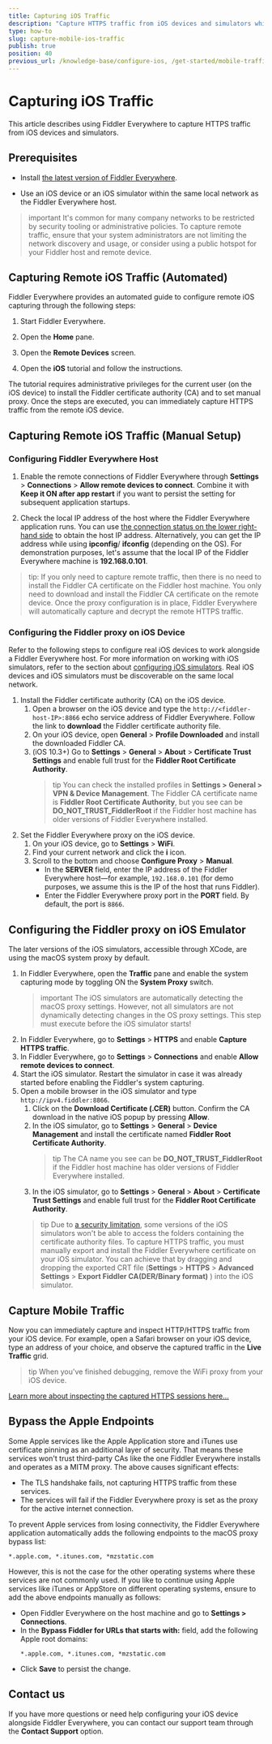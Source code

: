 ```yaml
---
title: Capturing iOS Traffic
description: "Capture HTTPS traffic from iOS devices and simulators while using the Fiddler Everywhere web-debugging proxy tool."
type: how-to
slug: capture-mobile-ios-traffic
publish: true
position: 40
previous_url: /knowledge-base/configure-ios, /get-started/mobile-traffic/configure-ios, /get-started/traffic/configure-ios, /traffic/configure-ios
---
```


# Capturing iOS Traffic

This article describes using Fiddler Everywhere to capture HTTPS traffic from iOS devices and simulators.

## Prerequisites

- Install [the latest version of Fiddler Everywhere](https://www.telerik.com/download/fiddler-everywhere).

- Use an iOS device or an iOS simulator within the same local network as the Fiddler Everywhere host.

>important It's common for many company networks to be restricted by security tooling or administrative policies. To capture remote traffic, ensure that your system administrators are not limiting the network discovery and usage, or consider using a public hotspot for your Fiddler host and remote device.


## Capturing Remote iOS Traffic (Automated)

Fiddler Everywhere provides an automated guide to configure remote iOS capturing through the following steps:

1. Start Fiddler Everywhere. 

1. Open the **Home** pane.

1. Open the **Remote Devices** screen.

1. Open the **iOS** tutorial and follow the instructions.

The tutorial requires administrative privileges for the current user (on the iOS device) to install the Fiddler certificate authority (CA) and to set manual proxy. Once the steps are executed, you can immediately capture HTTPS traffic from the remote iOS device.


## Capturing Remote iOS Traffic (Manual Setup)

### Configuring Fiddler Everywhere Host

1. Enable the remote connections of Fiddler Everywhere through **Settings** > **Connections** > **Allow remote devices to connect**. Combine it with **Keep it ON after app restart** if you want to persist the setting for subsequent application startups.

1. Check the local IP address of the host where the Fiddler Everywhere application runs. You can use [the connection status on the lower right-hand side](slug://connections-section) to obtain the host IP address. Alternatively, you can get the IP address while using  **ipconfig**/ **ifconfig** (depending on the OS). For demonstration purposes, let's assume that the local IP of the Fiddler Everywhere machine is **192.168.0.101**.

>tip: If you only need to capture remote traffic, then there is no need to install the Fiddler CA certificate on the Fiddler host machine. You only need to download and install the Fiddler CA certificate on the remote device. Once the proxy configuration is in place, Fiddler Everywhere will automatically capture and decrypt the remote HTTPS traffic.

### Configuring the Fiddler proxy on iOS Device

Refer to the following steps to configure real iOS devices to work alongside a Fiddler Everywhere host. For more information on working with iOS simulators, refer to the section about [configuring iOS simulators](#configure-the-ios-simulator). Real iOS devices and iOS simulators must be discoverable on the same local network.

1. Install the Fiddler certificate authority (CA) on the iOS device.
    1. Open a browser on the iOS device and type the `http://<fiddler-host-IP>:8866` echo service address of Fiddler Everywhere. Follow the link to **download** the Fiddler certificate authority file.
    1. On your iOS device, open **General** > **Profile Downloaded** and install the downloaded Fiddler CA.
    1. (iOS 10.3+) Go to **Settings** > **General** > **About** > **Certificate Trust Settings** and enable full trust for the **Fiddler Root Certificate Authority**.
        >tip You can check the installed profiles in **Settings > General > VPN & Device Management**. The Fiddler CA certificate name is **Fiddler Root Certificate Authority**, but you see can be **DO_NOT_TRUST_FiddlerRoot** if the Fiddler host machine has older versions of Fiddler Everywhere installed. 
1. Set the Fiddler Everywhere proxy on the iOS device.
    1. On your iOS device, go to **Settings** > **WiFi**.
    1. Find your current network and click the **i** icon.
    1. Scroll to the bottom and choose **Configure Proxy** > **Manual**.
        - In the **SERVER** field, enter the IP address of the Fiddler Everywhere host&mdash;for example, `192.168.0.101` (for demo purposes, we assume this is the IP of the host that runs Fiddler).
        - Enter the Fiddler Everywhere proxy port in the **PORT** field. By default, the port is `8866`.

## Configuring the Fiddler proxy on iOS Emulator

The later versions of the iOS simulators, accessible through XCode, are using the macOS system proxy by default. 

1. In Fiddler Everywhere, open the **Traffic** pane and enable the system capturing mode by toggling ON the **System Proxy** switch.
    >important The iOS simulators are automatically detecting the macOS proxy settings. However, not all simulators are not dynamically detecting changes in the OS proxy settings. This step must execute before the iOS simulator starts!
1. In Fiddler Everywhere, go to **Settings** > **HTTPS** and enable **Capture HTTPS traffic**.
1. In Fiddler Everywhere, go to **Settings** > **Connections** and enable **Allow remote devices to connect**.
1. Start the iOS simulator. Restart the simulator in case it was already started before enabling the Fiddler's system capturing.
1. Open a mobile browser in the iOS simulator and type `http://ipv4.fiddler:8866`.
    1. Click on the **Download Certificate (.CER)** button. Confirm the CA download in the native iOS popup by pressing **Allow**.
    1. In the iOS simulator, go to **Settings** > **General** > **Device Management** and install the certificate named **Fiddler Root Certificate Authority**.
        >tip The CA name you see can be **DO_NOT_TRUST_FiddlerRoot** if the Fiddler host machine has older versions of Fiddler Everywhere installed.
    1. In the iOS simulator, go to **Settings** > **General** > **About** > **Certificate Trust Settings** and enable full trust for the **Fiddler Root Certificate Authority**.
    >tip Due to [a security limitation](https://developer.apple.com/forums/thread/124056), some versions of the iOS simulators won't be able to access the folders containing the certificate authority files. To capture HTTPS traffic, you must manually export and install the Fiddler Everywhere certificate on your iOS simulator. You can achieve that by dragging and dropping the exported CRT file (**Settings** > **HTTPS** > **Advanced Settings** > **Export Fiddler CA(DER/Binary format)** ) into the iOS simulator.


## Capture Mobile Traffic

Now you can immediately capture and inspect HTTP/HTTPS traffic from your iOS device. For example, open a Safari browser on your iOS device, type an address of your choice, and observe the captured traffic in the **Live Traffic** grid.

>tip When you've finished debugging, remove the WiFi proxy from your iOS device.

[Learn more about inspecting the captured HTTPS sessions here...](slug://inspecting-traffic-get-started)

## Bypass the Apple Endpoints

Some Apple services like the Apple Application store and iTunes use certificate pinning as an additional layer of security. That means these services won't trust third-party CAs like the one Fiddler Everywhere installs and operates as a MITM proxy. The above causes significant effects:  

- The TLS handshake fails, not capturing HTTPS traffic from these services.
- The services will fail if the Fiddler Everywhere proxy is set as the proxy for the active internet connection.

To prevent Apple services from losing connectivity, the Fiddler Everywhere application automatically adds the following endpoints to the macOS proxy bypass list:

```
*.apple.com, *.itunes.com, *mzstatic.com
```

However, this is not the case for the other operating systems where these services are not commonly used. If you like to continue using Apple services like iTunes or AppStore on different operating systems, ensure to add the above endpoints manually as follows:

- Open Fiddler Everywhere on the host machine and go to **Settings > Connections**.
- In the **Bypass Fiddler for URLs that starts with:** field, add the following Apple root domains:
    ```
    *.apple.com, *.itunes.com, *mzstatic.com
    ```
- Click **Save** to persist the change.


## Contact us

If you have more questions or need help configuring your iOS device alongside Fiddler Everywhere, you can contact our support team through the **Contact Support** option.
